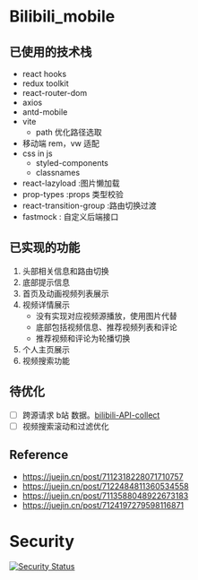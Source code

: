 # Bilibili_mobile
## 已使用的技术栈

- react hooks
- redux toolkit
- react-router-dom
- axios
- antd-mobile
- vite
  - path 优化路径选取
- 移动端 rem，vw 适配
- css in js 
  - styled-components 
  - classnames
- react-lazyload :图片懒加载
- prop-types :props 类型校验
- react-transition-group :路由切换过渡
- fastmock : 自定义后端接口

## 已实现的功能

1. 头部相关信息和路由切换
2. 底部提示信息
3. 首页及动画视频列表展示
4. 视频详情展示
   - 没有实现对应视频源播放，使用图片代替
   - 底部包括视频信息、推荐视频列表和评论
   - 推荐视频和评论为轮播切换
5. 个人主页展示
6. 视频搜索功能

## 待优化

- [ ] 跨源请求 b站 数据。[bilibili-API-collect](https://github.com/SocialSisterYi/bilibili-API-collect)
- [ ] 视频搜索滚动和过滤优化

## Reference

- https://juejin.cn/post/7112318228071710757
- https://juejin.cn/post/7122484811360534558
- https://juejin.cn/post/7113588048922673183
- https://juejin.cn/post/7124197279598116871

# Security

[![Security Status](https://www.murphysec.com/platform3/v3/badge/1612453652342550529.svg?t=1)](https://www.murphysec.com/accept?code=7d1cbc85842ac5612491dfa77ed6ea86&type=1&from=2&t=2)
